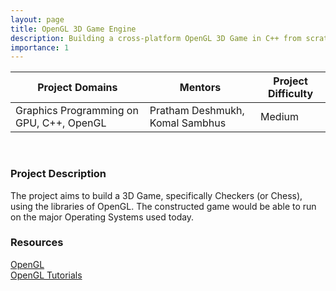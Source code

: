 ```yaml
---
layout: page
title: OpenGL 3D Game Engine
description: Building a cross-platform OpenGL 3D Game in C++ from scratch
importance: 1
---
```


| Project Domains                          | Mentors                         | Project Difficulty |
|------------------------------------------|---------------------------------|--------------------|
| Graphics Programming on GPU, C++, OpenGL | Pratham Deshmukh, Komal Sambhus | Medium             |

<br>

### Project Description

The project aims to build a 3D Game, specifically Checkers (or Chess), using the libraries of OpenGL. The constructed game would be able to run on the major Operating Systems used today.

### Resources

[OpenGL](https://www.opengl.org/) <br>
[OpenGL Tutorials](https://learnopengl.com/Getting-started/OpenGL) <br>
